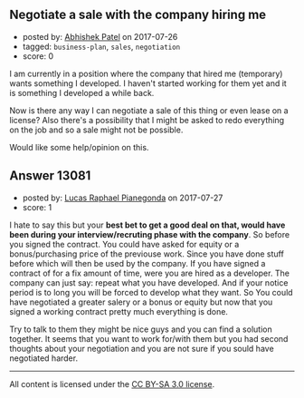 ## Negotiate a sale with the company hiring me

- posted by: [Abhishek Patel](https://stackexchange.com/users/4939054/abhishek-patel) on 2017-07-26
- tagged: `business-plan`, `sales`, `negotiation`
- score: 0

<p>I am currently in a position where the company that hired me (temporary) wants something I developed. I haven't started working for them yet and it is something I developed a while back. </p>

<p>Now is there any way I can negotiate a sale of this thing or even lease on a license? Also there's a possibility that I might be asked to redo everything on the job and so a sale might not be possible. </p>

<p>Would like some help/opinion on this.</p>



## Answer 13081

- posted by: [Lucas Raphael Pianegonda](https://stackexchange.com/users/10909545/lucas-raphael-pianegonda) on 2017-07-27
- score: 1

<p>I hate to say this but your <strong>best bet to get a good deal on that, would have been during your interview/recruting phase with the company</strong>. So before you signed the contract. You could have asked for equity or a bonus/purchasing price of the previouse work. Since you have done stuff before which will then be used by the company. If you have signed a contract of for a fix amount of time, were you are hired as a developer. The company can just say: repeat what you have developed. And if your notice period is to long you will be forced to develop what they want. So You could have negotiated a greater salery or a bonus or equity but now that you signed a working contract pretty much everything is done.</p>

<p>Try to talk to them they might be nice guys and you can find a solution together. It seems that you want to work for/with them but you had second thoughts about your negotiation and you are not sure if you sould have negotiated harder.</p>




---

All content is licensed under the [CC BY-SA 3.0 license](https://creativecommons.org/licenses/by-sa/3.0/).

